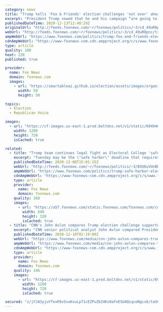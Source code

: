 ```yaml
---
category: news
title: "Trump tells 'Fox & Friends' election challenges 'not over' ahead of Electoral College vote"
excerpt: "President Trump vowed that he and his campaign “are going to continue to go forward” with their legal challenges against November’s election results, despite the Electoral College getting set to cast their votes on Monday."
publishedDateTime: 2020-12-13T12:48:29Z
originalUrl: "http://feeds.foxnews.com/~r/foxnews/politics/~3/cd_49uR8pnc/trump-fox-and-friends-election-challenges-not-over-electoral-college-vote"
webUrl: "http://feeds.foxnews.com/~r/foxnews/politics/~3/cd_49uR8pnc/trump-fox-and-friends-election-challenges-not-over-electoral-college-vote"
ampWebUrl: "https://www.foxnews.com/politics/trump-fox-and-friends-election-challenges-not-over-electoral-college-vote.amp"
cdnAmpWebUrl: "https://www-foxnews-com.cdn.ampproject.org/c/s/www.foxnews.com/politics/trump-fox-and-friends-election-challenges-not-over-electoral-college-vote.amp"
type: article
quality: 180
heat: 220
published: true

provider:
  name: Fox News
  domain: foxnews.com
  images:
    - url: "https://smartableai.github.io/election/assets/images/organizations/foxnews.com-50x50.jpg"
      width: 50
      height: 50

topics:
  - Election
  - Republican Voice

images:
  - url: "https://cf-images.us-east-1.prod.boltdns.net/v1/static/694940094001/af96457e-fe5b-4fb8-ba03-20cfe1da89e3/b261a395-51b1-47c7-934b-03d1913816b6/1280x720/match/image.jpg"
    width: 1280
    height: 720
    isCached: true

related:
  - title: "Trump team continues legal fight as Electoral College 'safe harbor' deadline arrives"
    excerpt: "Tuesday may be the \"safe harbor\" deadline that requires Congress to accept states' certified election results, but the Trump campaign legal team says they're going to keep fighting."
    publishedDateTime: 2020-12-08T15:01:15Z
    webUrl: "http://feeds.foxnews.com/~r/foxnews/politics/~3/B5U6uVUnBbY/trump-safe-harbor-electoral-college-legal-fight"
    ampWebUrl: "https://www.foxnews.com/politics/trump-safe-harbor-electoral-college-legal-fight.amp"
    cdnAmpWebUrl: "https://www-foxnews-com.cdn.ampproject.org/c/s/www.foxnews.com/politics/trump-safe-harbor-electoral-college-legal-fight.amp"
    type: article
    provider:
      name: Fox News
      domain: foxnews.com
    quality: 168
    images:
      - url: "https://a57.foxnews.com/static.foxnews.com/foxnews.com/content/uploads/2020/11/640/320/AP20330650216357.jpg?ve=1&tl=1"
        width: 640
        height: 320
        isCached: true
  - title: "CNN's John Avlon compares Trump election challenge supporters to 'Confederates'"
    excerpt: "CNN senior political analyst John Avlon compared President Trump and supporters of his ongoing efforts to challenge the results of the 2020 presidential election to \"Confederates\" in support of slavery."
    publishedDateTime: 2020-12-10T02:19:00Z
    webUrl: "https://www.foxnews.com/media/cnn-john-avlon-compares-trump-supporters-confederates"
    ampWebUrl: "https://www.foxnews.com/media/cnn-john-avlon-compares-trump-supporters-confederates.amp"
    cdnAmpWebUrl: "https://www-foxnews-com.cdn.ampproject.org/c/s/www.foxnews.com/media/cnn-john-avlon-compares-trump-supporters-confederates.amp"
    type: article
    provider:
      name: Fox News
      domain: foxnews.com
    quality: 146
    images:
      - url: "https://cf-images.us-east-1.prod.boltdns.net/v1/static/694940094001/0089e4b9-29c4-49b8-8005-562d83395371/4dee8747-4a34-412f-8c8e-6c396e994b06/1280x720/match/image.jpg"
        width: 1280
        height: 720
        isCached: true

secured: "z/jYJA3yjuYfexR9v5xuKvuLp71cEZPuZ6Z4Ks0aFoESUAQiqceNgcs6/taS6b5fl6jjfKz9n1Gk4dhpOzw03D2ZQMSGaMqb+O0c51AZ0fQm6llyrnYA+H08oOpzejZcKmWDyFAAPcVRRFknsMFM5ZxzVJBZ0kfu413FEw6zCpGqJF8fMOzqzF/Bp6nUdGYrb5eV6l2V0uDXXsEppuYYG3BxFSJHAPxObzB2maM5wldE658NA9k1cc+aWn8+KHOIEYKh4sGtufdpcBMqPHxdDl07tsr2Tvtqnpb8YeO3J5IaMspQJvlfGmjkA/OGaEBfz0aJc6jjLEzzXQM4npHTA5ITVHPHNdGkW1Z8mrVv+Cw=;pLm2U80BAFmhOvXVwNNvdw=="
---
```


